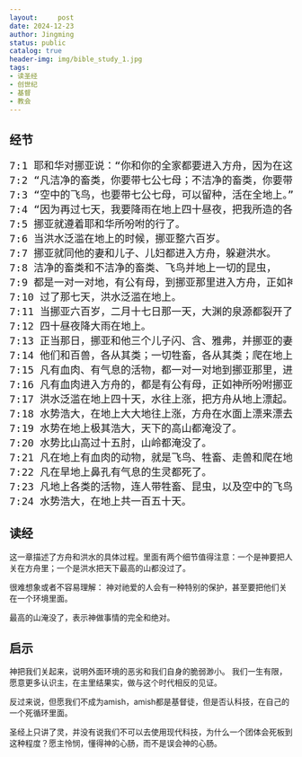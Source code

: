 ```yaml
---
layout:     post
date: 2024-12-23
author: Jingming
status: public
catalog: true
header-img: img/bible_study_1.jpg
tags:
- 读圣经
- 创世纪
- 基督
- 教会
---
```


## 经节
<pre style="font-size: 18px;">
7:1 耶和华对挪亚说：“你和你的全家都要进入方舟，因为在这世代中，我见你在我面前是义人。”
7:2 “凡洁净的畜类，你要带七公七母；不洁净的畜类，你要带一公一母。”
7:3 “空中的飞鸟，也要带七公七母，可以留种，活在全地上。”
7:4 “因为再过七天，我要降雨在地上四十昼夜，把我所造的各种活物都从地上除灭。”
7:5 挪亚就遵着耶和华所吩咐的行了。
7:6 当洪水泛滥在地上的时候，挪亚整六百岁。
7:7 挪亚就同他的妻和儿子、儿妇都进入方舟，躲避洪水。
7:8 洁净的畜类和不洁净的畜类、飞鸟并地上一切的昆虫，
7:9 都是一对一对地，有公有母，到挪亚那里进入方舟，正如神所吩咐挪亚的。
7:10 过了那七天，洪水泛滥在地上。
7:11 当挪亚六百岁，二月十七日那一天，大渊的泉源都裂开了，天上的窗户也敞开了。
7:12 四十昼夜降大雨在地上。
7:13 正当那日，挪亚和他三个儿子闪、含、雅弗，并挪亚的妻子和三个儿妇都进入方舟。
7:14 他们和百兽，各从其类；一切牲畜，各从其类；爬在地上的昆虫，各从其类；一切禽鸟，各从其类，都进入方舟。
7:15 凡有血肉、有气息的活物，都一对一对地到挪亚那里，进入方舟。
7:16 凡有血肉进入方舟的，都是有公有母，正如神所吩咐挪亚的。耶和华就把他关在方舟里头。
7:17 洪水泛滥在地上四十天，水往上涨，把方舟从地上漂起。
7:18 水势浩大，在地上大大地往上涨，方舟在水面上漂来漂去。
7:19 水势在地上极其浩大，天下的高山都淹没了。
7:20 水势比山高过十五肘，山岭都淹没了。
7:21 凡在地上有血肉的动物，就是飞鸟、牲畜、走兽和爬在地上的昆虫，以及所有的人都死了。
7:22 凡在旱地上鼻孔有气息的生灵都死了。
7:23 凡地上各类的活物，连人带牲畜、昆虫，以及空中的飞鸟，都从地上除灭了，只留下挪亚和那些与他同在方舟里的。
7:24 水势浩大，在地上共一百五十天。
</pre>

## 读经

这一章描述了方舟和洪水的具体过程。里面有两个细节值得注意：一个是神要把人关在方舟里；一个是洪水把天下最高的山都没过了。

很难想象或者不容易理解： 神对祂爱的人会有一种特别的保护，甚至要把他们关在一个环境里面。

最高的山淹没了，表示神做事情的完全和绝对。

## 启示

神把我们关起来，说明外面环境的恶劣和我们自身的脆弱渺小。 我们一生有限，愿意更多认识主，在主里结果实，做与这个时代相反的见证。

反过来说，但愿我们不成为amish，amish都是基督徒，但是否认科技，在自己的一个死循环里面。

圣经上只讲了灵，并没有说我们不可以去使用现代科技，为什么一个团体会死板到这种程度？愿主怜悯，懂得神的心肠，而不是误会神的心肠。